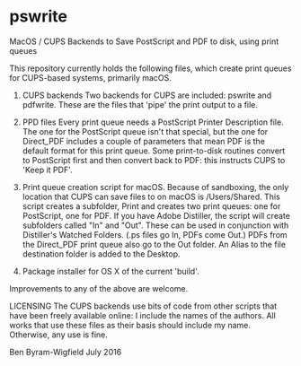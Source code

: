 # pswrite
MacOS / CUPS Backends to Save PostScript and PDF to disk, using print queues

This repository currently holds the following files, which create print queues for CUPS-based systems, primarily macOS.

1. CUPS backends
Two backends for CUPS are included: pswrite and pdfwrite. These are the files that 'pipe' the print output to a file.

2. PPD files
Every print queue needs a PostScript Printer Description file. The one for the PostScript queue isn't that special, but the one for Direct_PDF includes a couple of parameters that mean PDF is the default format for this print queue. Some print-to-disk routines convert to PostScript first and then convert back to PDF: this instructs CUPS to 'Keep it PDF'.

3. Print queue creation script for macOS.
Because of sandboxing, the only location that CUPS can save files to on macOS is /Users/Shared. This script creates a subfolder, Print and creates two print queues: one for PostScript, one for PDF. 
If you have Adobe Distiller, the script will create subfolders called "In" and "Out". These can be used in conjunction with Distiller's Watched Folders. (.ps files go In, PDFs come Out.) PDFs from the Direct_PDF print queue also go to the Out folder. An Alias to the file destination folder is added to the Desktop.

4. Package installer for OS X of the current 'build'.

Improvements to any of the above are welcome.

LICENSING
The CUPS backends use bits of code from other scripts that have been freely available online: I include the names of the authors. All works that use these files as their basis should include my name. Otherwise, any use is fine.

Ben Byram-Wigfield
July 2016
